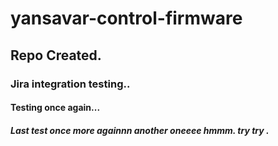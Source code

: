 # yansavar-control-firmware

## Repo Created.

### Jira integration testing..

#### Testing once again...

##### Last test once more againnn another oneeee hmmm. try try .
